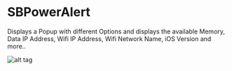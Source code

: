 SBPowerAlert
============

Displays a Popup with different Options and displays the available Memory, Data IP Address, Wifi IP Address, Wifi Network Name, iOS Version and more..

![alt tag](http://i.imgur.com/dUNIMiZ.png)
